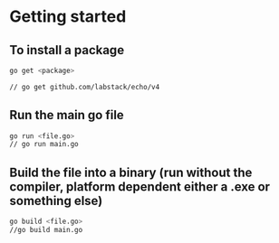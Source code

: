 # Getting started

## To install a package

```sh
go get <package>

// go get github.com/labstack/echo/v4
```

## Run the main go file

```sh
go run <file.go>
// go run main.go
```

## Build the file into a binary (run without the compiler, platform dependent either a .exe or something else)

```sh
go build <file.go>
//go build main.go
```
